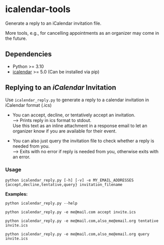 # icalendar-tools

Generate a reply to an iCalendar invitation file.

More tools, e.g., for cancelling appointments as an organizer may come in the future.

## Dependencies

- Python >= 3.10
- [icalendar](https://pypi.org/project/icalendar/) >= 5.0  (Can be installed via pip)

## Replying to an _iCalendar_ Invitation

Use `icalendar_reply.py` to generate a reply to a calendar invitation in iCalendar format (.ics)

- You can accept, decline, or tentatively accept an invitation.  
  --> Prints reply in ics format to stdout.   
  Use this text as an inline attachment in a response email to let an organizer know if you are available for their event.
  
- You can also just query the invitation file to check whether a reply is needed from you.  
  --> Exits with no error if reply is needed from you, otherwise exits with an error.
  
### Usage

```
python icalendar_reply.py [-h] [-v] -e MY_EMAIL_ADDRESSES {accept,decline,tentative,query} invitation_filename
```

__Examples:__

```python icalendar_reply.py --help``` 

```python icalendar_reply.py -e me@mail.com accept invite.ics``` 

```python icalendar_reply.py -e me@mail.com,also_me@email.org tentative invite.ics``` 

```python icalendar_reply.py -e me@mail.com,also_me@email.org query invite.ics```


